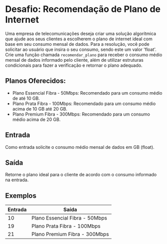 # Desafio: Recomendação de Plano de Internet

Uma empresa de telecomunicações deseja criar uma solução algorítmica que ajude aos seus clientes a escolherem o plano de internet ideal com base em seu consumo mensal de dados. Para a resolução, você pode solicitar ao usuário que insira o seu consumo, sendo este um valor 'float'. Crie uma função chamada `recomendar_plano` para receber o consumo médio mensal de dados informado pelo cliente, além de utilizar estruturas condicionais para fazer a verificação e retornar o plano adequado.

## Planos Oferecidos:
- Plano Essencial Fibra - 50Mbps: Recomendado para um consumo médio de até 10 GB.
- Plano Prata Fibra - 100Mbps: Recomendado para um consumo médio acima de 10 GB até 20 GB.
- Plano Premium Fibra - 300Mbps: Recomendado para um consumo médio acima de 20 GB.

## Entrada
Como entrada solicite o consumo médio mensal de dados em GB (float).

## Saída
Retorne o plano ideal para o cliente de acordo com o consumo informado na entrada.

## Exemplos

| Entrada | Saída                          |
|---------|--------------------------------|
| 10      | Plano Essencial Fibra - 50Mbps  |
| 19      | Plano Prata Fibra - 100Mbps    |
| 21      | Plano Premium Fibra - 300Mbps  |

